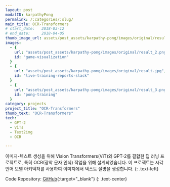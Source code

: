 ```yaml
---
layout: post
modalID: karpathyPong
permalink: /:categories/:slug/
main_title: OCR-Transformers
# start_date:   2018-03-12
# end_date:     2018-04-05
thumb_image_url: assets/post_assets/karpathy-pong/images/original/result.jpg
images:
  - {
    url: "assets/post_assets/karpathy-pong/images/original/result_2.png",
    id: "game-visualization"
  }
  - {
    url: "assets/post_assets/karpathy-pong/images/original/result.jpg",
    id: "live-training-reports-slack"
  }
  - {
    url: "assets/post_assets/karpathy-pong/images/original/result_3.png",
    id: "pong-training"
  }
category: projects
project_title: "OCR-Transformers"
thumb_text: "OCR-Transformers"
tech:
  - GPT-2
  - ViTs
  - Text2img
  - OCR

---
```


<div class="post-content-markdown">

이미지-텍스트 생성을 위해 Vision Transformers(ViT)와 GPT-2를 결합한 딥 러닝 프로젝트로, 
특히 OCR(광학 문자 인식) 작업을 위해 설계되었습니다. 이 프로젝트는 시각 언어 모델 아키텍처를 사용하여 이미지에서 텍스트 설명을 생성합니다.
{: .text-left}

Code Repository:  [GitHub](https://github.com/gmission-official/OCR-Transformers){:target="_blank"}
{: .text-center}

</div>
